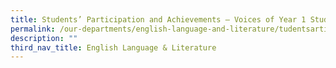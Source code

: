 ```yaml
---
title: Students’ Participation and Achievements – Voices of Year 1 Students
permalink: /our-departments/english-language-and-literature/tudentsarticipationear1/
description: ""
third_nav_title: English Language & Literature
---
```

